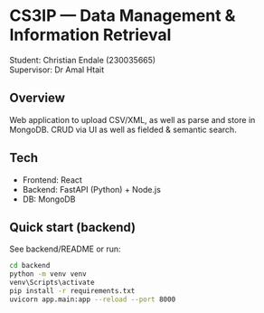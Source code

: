 # CS3IP — Data Management & Information Retrieval

Student: Christian Endale (230035665)  
Supervisor: Dr Amal Htait

## Overview

Web application to upload CSV/XML, as well as parse and store in MongoDB. CRUD via UI as well as fielded & semantic search.

## Tech

-   Frontend: React
-   Backend: FastAPI (Python) + Node.js
-   DB: MongoDB

## Quick start (backend)

See backend/README or run:

```bash
cd backend
python -m venv venv
venv\Scripts\activate
pip install -r requirements.txt
uvicorn app.main:app --reload --port 8000
```
